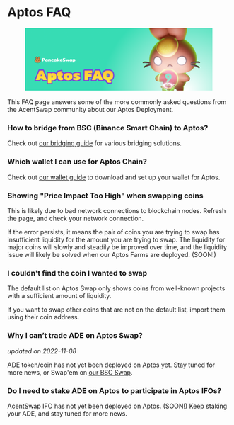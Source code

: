 # Aptos FAQ

<figure><img src="../.gitbook/assets/Aptos-faq-header.png" alt=""><figcaption></figcaption></figure>

This FAQ page answers some of the more commonly asked questions from the AcentSwap community about our Aptos Deployment.

### How to bridge from BSC (Binance Smart Chain) to Aptos?

Check out [our bridging guide](aptos-coin-guide.md) for various bridging solutions.

### Which wallet I can use for Aptos Chain?

Check out [our wallet guide](wallet-guide.md) to download and set up your wallet for Aptos.

### Showing "Price Impact Too High" when swapping coins

This is likely due to bad network connections to blockchain nodes. Refresh the page, and check your network connection.

If the error persists, it means the pair of coins you are trying to swap has insufficient liquidity for the amount you are trying to swap. The liquidity for major coins will slowly and steadily be improved over time, and the liquidity issue will likely be solved when our Aptos Farms are deployed. (SOON!)

### I couldn't find the coin I wanted to swap

The default list on Aptos Swap only shows coins from well-known projects with a sufficient amount of liquidity.

If you want to swap other coins that are not on the default list, import them using their coin address.

### Why I can’t trade ADE on Aptos Swap?

_updated on 2022-11-08_

ADE token/coin has not yet been deployed on Aptos yet. Stay tuned for more news, or Swap'em on [our BSC Swap](https://pancakeswap.finance/swap?inputCurrency=BNB\&outputCurrency=0x0E09FaBB73Bd3Ade0a17ECC321fD13a19e81cE82).

### Do I need to stake ADE on Aptos to participate in Aptos IFOs?

AcentSwap IFO has not yet been deployed on Aptos. (SOON!) Keep staking your ADE, and stay tuned for more news.
